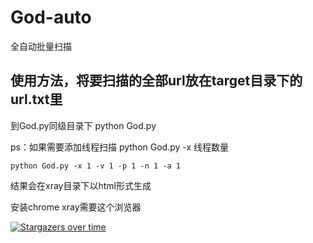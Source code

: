 # God-auto

全自动批量扫描

## 使用方法，将要扫描的全部url放在target目录下的url.txt里

到God.py同级目录下 python God.py 

ps：如果需要添加线程扫描 python God.py -x 线程数量

```
python God.py -x 1 -v 1 -p 1 -n 1 -a 1
```

结果会在xray目录下以html形式生成

安装chrome xray需要这个浏览器

[![Stargazers over time](https://starchart.cc/Pik-sec/God-auto.svg)](https://starchart.cc/Pik-sec/God-auto)
